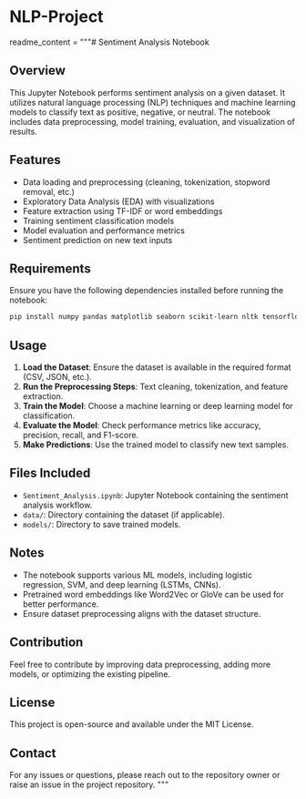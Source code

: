 # NLP-Project
readme_content = """# Sentiment Analysis Notebook

## Overview
This Jupyter Notebook performs sentiment analysis on a given dataset. It utilizes natural language processing (NLP) techniques and machine learning models to classify text as positive, negative, or neutral. The notebook includes data preprocessing, model training, evaluation, and visualization of results.

## Features
- Data loading and preprocessing (cleaning, tokenization, stopword removal, etc.)
- Exploratory Data Analysis (EDA) with visualizations
- Feature extraction using TF-IDF or word embeddings
- Training sentiment classification models
- Model evaluation and performance metrics
- Sentiment prediction on new text inputs

## Requirements
Ensure you have the following dependencies installed before running the notebook:

```bash
pip install numpy pandas matplotlib seaborn scikit-learn nltk tensorflow keras
```

## Usage
1. **Load the Dataset**: Ensure the dataset is available in the required format (CSV, JSON, etc.).
2. **Run the Preprocessing Steps**: Text cleaning, tokenization, and feature extraction.
3. **Train the Model**: Choose a machine learning or deep learning model for classification.
4. **Evaluate the Model**: Check performance metrics like accuracy, precision, recall, and F1-score.
5. **Make Predictions**: Use the trained model to classify new text samples.

## Files Included
- `Sentiment_Analysis.ipynb`: Jupyter Notebook containing the sentiment analysis workflow.
- `data/`: Directory containing the dataset (if applicable).
- `models/`: Directory to save trained models.

## Notes
- The notebook supports various ML models, including logistic regression, SVM, and deep learning (LSTMs, CNNs).
- Pretrained word embeddings like Word2Vec or GloVe can be used for better performance.
- Ensure dataset preprocessing aligns with the dataset structure.

## Contribution
Feel free to contribute by improving data preprocessing, adding more models, or optimizing the existing pipeline.

## License
This project is open-source and available under the MIT License.

## Contact
For any issues or questions, please reach out to the repository owner or raise an issue in the project repository.
"""
